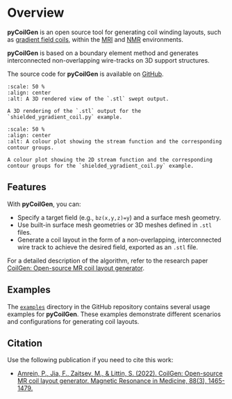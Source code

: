 # Overview

**pyCoilGen** is an open source tool for generating coil winding layouts, such as
[gradient field coils](https://mriquestions.com/gradient-coils.html), within the
[MRI](https://en.wikipedia.org/wiki/Magnetic_resonance_imaging) and
[NMR](https://en.wikipedia.org/wiki/Nuclear_magnetic_resonance) environments.

**pyCoilGen** is based on a boundary element method and generates interconnected non-overlapping wire-tracks on 3D support structures.

The source code for **pyCoilGen** is available on [GitHub](https://github.com/kev-m/pyCoilGen).

```{figure} figures/mesh_shielded_ygradient_swept_3D_copper.png
:scale: 50 %
:align: center
:alt: A 3D rendered view of the `.stl` swept output.

A 3D rendering of the `.stl` output for the `shielded_ygradient_coil.py` example.
```
```{figure} figures/plot_shielded_ygradient_coil_2D.png
:scale: 50 %
:align: center
:alt: A colour plot showing the stream function and the corresponding contour groups.

A colour plot showing the 2D stream function and the corresponding contour groups for the `shielded_ygradient_coil.py` example. 
```

## Features

With **pyCoilGen**, you can:

- Specify a target field (e.g., `bz(x,y,z)=y`) and a surface mesh geometry.
- Use built-in surface mesh geometries or 3D meshes defined in `.stl` files.
- Generate a coil layout in the form of a non-overlapping, interconnected wire track to achieve the desired field, exported as an `.stl` file.

For a detailed description of the algorithm, refer to the research paper [CoilGen: Open-source MR coil layout generator](https://onlinelibrary.wiley.com/doi/10.1002/mrm.29294).

## Examples

The [`examples`](https://github.com/kev-m/pyCoilGen/blob/master/examples) directory in the GitHub repository contains several usage examples for **pyCoilGen**. These examples demonstrate different scenarios and configurations for generating coil layouts.

## Citation

Use the following publication if you need to cite this work:

- [Amrein, P., Jia, F., Zaitsev, M., & Littin, S. (2022). CoilGen: Open-source MR coil layout generator. Magnetic Resonance in Medicine, 88(3), 1465-1479.](https://onlinelibrary.wiley.com/doi/10.1002/mrm.29294)
